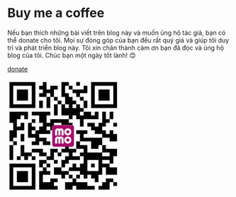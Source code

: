 # Buy me a coffee

Nếu bạn thích những bài viết trên blog này và muốn ủng hộ tác giả, bạn có thể donate cho tôi. Mọi sự đóng góp của bạn đều rất quý giá và giúp tôi duy trì và phát triển blog này. Tôi xin chân thành cảm ơn bạn đã đọc và ủng hộ blog của tôi. Chúc bạn một ngày tốt lành! 😊

[donate](https://me.momo.vn/2pIjTPsliNipiGT9T4tNIO)


![Momo](./momo.jpg)






<!-- ![tpbank](./tp.jpg) -->